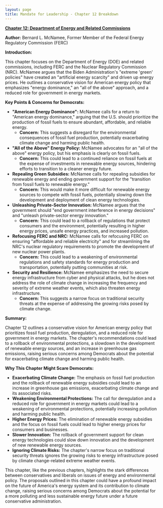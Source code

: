 ```yaml
---
layout: page
title: Mandate for Leadership - Chapter 12 Breakdown
---
```


**[Chapter 12: Department of Energy and Related Commissions](../../documents/project_2025_chapters/chapter_12.pdf)**

**Author:** Bernard L. McNamee, Former Member of the Federal Energy Regulatory Commission (FERC)

**Introduction:**

This chapter focuses on the Department of Energy (DOE) and related commissions, including FERC and the Nuclear Regulatory Commission (NRC). McNamee argues that the Biden Administration's "extreme 'green' policies" have created an "artificial energy scarcity" and driven up energy prices. He outlines a conservative vision for American energy policy that emphasizes "energy dominance," an "all of the above" approach, and a reduced role for government in energy markets.

**Key Points & Concerns for Democrats:**

* **"American Energy Dominance":** McNamee calls for a return to "American energy dominance," arguing that the U.S. should prioritize the production of fossil fuels to ensure abundant, affordable, and reliable energy.
    * **Concern:** This suggests a disregard for the environmental consequences of fossil fuel production, potentially exacerbating climate change and harming public health.
* **"All of the Above" Energy Policy:** McNamee advocates for an "all of the above" energy policy, but his emphasis is clearly on fossil fuels.
    * **Concern:** This could lead to a continued reliance on fossil fuels at the expense of investments in renewable energy sources, hindering efforts to transition to a cleaner energy future.
* **Repealing Green Subsidies:** McNamee calls for repealing subsidies for renewable energy and ending government support for the "transition from fossil fuels to renewable energy."
    * **Concern:** This would make it more difficult for renewable energy sources to compete with fossil fuels, potentially slowing down the development and deployment of clean energy technologies.
* **Unleashing Private-Sector Innovation:** McNamee argues that the government should "end government interference in energy decisions" and "unleash private-sector energy innovation."
    * **Concern:** This could lead to a rollback of regulations that protect consumers and the environment, potentially resulting in higher energy prices, unsafe energy practices, and increased pollution.
* **Refocusing FERC and NRC:** McNamee calls for refocusing FERC on ensuring "affordable and reliable electricity" and for streamlining the NRC's nuclear regulatory requirements to promote the development of new nuclear power plants.
    * **Concern:** This could lead to a weakening of environmental regulations and safety standards for energy production and transportation, potentially putting communities at risk.
* **Security and Resilience:** McNamee emphasizes the need to secure energy infrastructure from cyber and physical attacks, but he does not address the role of climate change in increasing the frequency and severity of extreme weather events, which also threaten energy infrastructure.
    * **Concern:** This suggests a narrow focus on traditional security threats at the expense of addressing the growing risks posed by climate change.

**Summary:**

Chapter 12 outlines a conservative vision for American energy policy that prioritizes fossil fuel production, deregulation, and a reduced role for government in energy markets. The chapter's recommendations could lead to a rollback of environmental protections, a slowdown in the development of renewable energy sources, and an increase in greenhouse gas emissions, raising serious concerns among Democrats about the potential for exacerbating climate change and harming public health.

**Why This Chapter Might Scare Democrats:**

* **Exacerbating Climate Change:** The emphasis on fossil fuel production and the rollback of renewable energy subsidies could lead to an increase in greenhouse gas emissions, exacerbating climate change and its associated risks.
* **Weakening Environmental Protections:** The call for deregulation and a reduced role for government in energy markets could lead to a weakening of environmental protections, potentially increasing pollution and harming public health.
* **Higher Energy Prices:** The elimination of renewable energy subsidies and the focus on fossil fuels could lead to higher energy prices for consumers and businesses.
* **Slower Innovation:** The rollback of government support for clean energy technologies could slow down innovation and the development of new renewable energy sources.
* **Ignoring Climate Risks:** The chapter's narrow focus on traditional security threats ignores the growing risks to energy infrastructure posed by climate change-related extreme weather events.

This chapter, like the previous chapters, highlights the stark differences between conservatives and liberals on issues of energy and environmental policy. The proposals outlined in this chapter could have a profound impact on the future of America's energy system and its contribution to climate change, raising serious concerns among Democrats about the potential for a more polluting and less sustainable energy future under a future conservative administration. 
